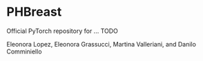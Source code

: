 # PHBreast
Official PyTorch repository for ... TODO

Eleonora Lopez, Eleonora Grassucci, Martina Valleriani, and Danilo Comminiello
